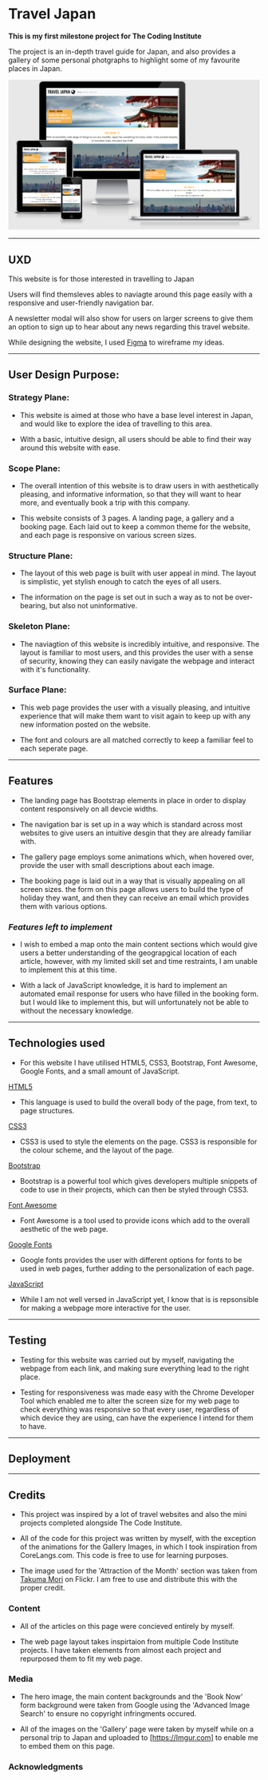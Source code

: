 # Travel Japan

**This is my first milestone project for The Coding Institute**

The project is an in-depth travel guide for Japan, and also provides a gallery of some personal photgraphs to highlight some of my favourite places in Japan.

![Responsive Design](/assets/images/responsive-design.PNG)

<hr>

## UXD

This website is for those interested in travelling to Japan

Users will find themsleves ables to naviagte around this page easily with a responsive and user-friendly navigation bar.

A newsletter modal will also show for users on larger screens to give them an option to sign up to hear about any news regarding this travel website.

While designing the website, I used [Figma](https://www.figma.com/files/project/9354776/First-Project)
to wireframe my ideas.

<hr>

## User Design Purpose:

### Strategy Plane:

* This website is aimed at those who have a base level interest in Japan, and would like to explore the idea
of travelling to this area.

* With a basic, intuitive design, all users should be able to find their way around this website with ease.

### Scope Plane:

* The overall intention of this website is to draw users in with aesthetically pleasing, and informative information,
so that they will want to hear more, and eventually book a trip with this company.

* This website consists of 3 pages. A landing page, a gallery and a booking page. Each laid out to keep a common theme for
the website, and each page is responsive on
various screen sizes.

### Structure Plane:

* The layout of this web page is built with user appeal in mind. The layout is simplistic, yet stylish enough to catch the eyes of all users.

* The information on the page is set out in such a way as to not be over-bearing, but also not uninformative.

### Skeleton Plane:

* The naviagtion of this website is incredibly intuitive, and responsive. The layout is familiar to most users,
and this provides the user with a sense of security, knowing they can easily navigate the webpage and interact with it's functionality.

### Surface Plane:

* This web page provides the user with a visually pleasing, and intuitive experience that will make them want to visit again to keep
up with any new information posted on the website.

* The font and colours are all matched correctly to keep a familiar feel to each seperate page.

<hr>

## Features

* The landing page has Bootstrap elements in place in order to display content responsively on all devcie widths.

* The navigation bar is set up in a way which is standard across most websites to give users an intuitive desgin that they are already familiar with.

* The gallery page employs some animations which, when hovered over, provide the user with small descriptions about each image.

* The booking page is laid out in a way that is visually appealing on all screen sizes.
the form on this page allows users to build the type of holiday they want, and then they can receive an email which provides them with various options.

### _Features left to implement_

* I wish to embed a map onto the main content sections which would give users a better understanding of the geograpgical location of each article,
  however, with my limited skill set and time restraints, I am unable to implement this at this time.

* With a lack of JavaScript knowledge, it is hard to implement an automated email response for users who have filled in the booking form.
but I would like to implement this, but will unfortunately not be able to without the necessary knowledge.

<hr>

## Technologies used

* For this website I have utilised HTML5, CSS3, Bootstrap, Font Awesome, Google Fonts, and a small amount of JavaScript.

[HTML5](https://en.wikipedia.org/wiki/HTML5)

- This language is used to build the overall body of the page, from text, to page structures.

[CSS3](https://en.wikipedia.org/wiki/Cascading_Style_Sheets#CSS_3)

- CSS3 is used to style the elements on the page. CSS3 is responsible for the colour scheme, and the layout of the page.

[Bootstrap](https://getbootstrap.com/)

- Bootstrap is a powerful tool which gives developers multiple snippets of code to use in their projects, which can then be styled through CSS3.

[Font Awesome](https://fontawesome.com/)

- Font Awesome is a tool used to provide icons which add to the overall aesthetic of the web page.

[Google Fonts](https://fonts.google.com/)

- Google fonts provides the user with different options for fonts to be used in web pages, further adding to the personalization of each page.

[JavaScript](https://en.wikipedia.org/wiki/JavaScript)

- While I am not well versed in JavaScript yet, I know that is is repsonsible for making a webpage more interactive for the user.
<hr>

## Testing

- Testing for this website was carried out by myself, navigating the webpage from each link, and making sure everything lead to the right place.

- Testing for responsiveness was made easy with the Chrome Developer Tool which enabled me to alter the screen size for my web page to check
  everything was responsive so that every user, regardless of which device they are using, can have the experience I intend for them to have.

<hr>

## Deployment

<hr>

## Credits

- This project was inspired by a lot of travel websites and also the mini projects completed alongside The Code Institute.

- All of the code for this project was written by myself, with the exception of the animations for the Gallery Images, in which I took inspiration from CoreLangs.com. This code is free to use for learning purposes.

* The image used for the 'Attraction of the Month' section was taken from [Takuma Mori](https://www.flickr.com/photos/takuma104/) on Flickr. I am free to use and distribute this with the proper credit.

### Content

- All of the articles on this page were concieved entirely by myself.

- The web page layout takes inspirtaion from multiple Code Institute projects. I have taken elements from almost each project and repurposed them to fit my web page.

### Media

- The hero image, the main content backgrounds and the 'Book Now' form background were taken from Google using the 'Advanced Image Search' to ensure no copyright infringments occured.

- All of the images on the 'Gallery' page were taken by myself while on a personal trip to Japan and uploaded to [https://Imgur.com] to enable me to embed them on this page.

### Acknowledgments

